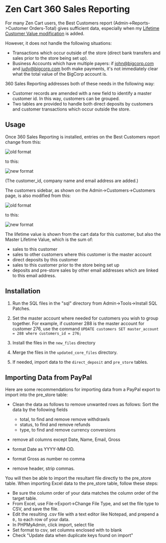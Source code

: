 Zen Cart 360 Sales Reporting
============================

For many Zen Cart users, the Best Customers report (Admin->Reports->Customer Orders-Total) gives sufficient data, especially when my [Lifetime Customer Value modification](https://github.com/zencart/zencart/pull/1802) is added. 

However, it does not handle the following situations: 
* Transactions which occur outside of the store (direct bank transfers and sales prior to the store being set up).
* Business Accounts which have multiple payers: if john@bigcorp.com and judy@bigcorp.com both make payments, it's not immediately clear what the total value of the BigCorp account is. 

360 Sales Reporting addresses both of these needs in the following way: 
* Customer records are amended with a new field to identify a master customer id.  In this way, customers can be grouped. 
* Two tables are provided to handle both direct deposits by customers and customer transactions which occur outside the store. 

## Usage
Once 360 Sales Reporting is installed, entries on the Best Customers report change from this: 

![old format](https://www.thatsoftwareguy.com/img/github_images/stats_customers_old.png)

to this: 

![new format](https://www.thatsoftwareguy.com/img/github_images/stats_customers_new.png)

(The customer_id, company name and email address are added.)

The customers sidebar, as shown on the Admin->Customers->Customers page, is also modified from this: 

![old format](https://www.thatsoftwareguy.com/img/github_images/old_customers_sidebox.png)

to this: 
 
![new format](https://www.thatsoftwareguy.com/img/github_images/new_customers_sidebox.png)

The lifetime value is shown from the cart data for this customer, but also the Master Lifetime Value, which is the sum of: 

* sales to this customer
* sales to other customers where this customer is the master account
* direct deposits by this customer
* sales to this customer prior to the store being set up
* deposits and pre-store sales by other email addresses which are linked to this email address. 

## Installation

1. Run the SQL files in the "sql" directory from Admin->Tools->Install SQL Patches. 

1. Set the master account where needed for customers you wish to group together.  For example, if customer 288 is the master account for customer 276, use the command
`UPDATE customers SET master_account = 288 where customers_id = 276; `

3. Install the files in the `new_files` directory 

4. Merge the files in the `updated_core_files` directory. 

5. If needed, import data to the `direct_deposit` and `pre_store` tables. 

## Importing Data from PayPal 
Here are some recommendations for importing data from a PayPal export to import into the pre_store table:  

- Clean the data as follows to remove unwanted rows as follows:  Sort the data by the following fields 
    - total, to find and remove remove withdrawls
    - status, to find and remove refunds
    - type, to find and remove currency conversions 

- remove all columns except Date, Name, Email, Gross
- format Date as YYYY-MM-DD.
- format Gross as number no comma
- remove header, strip commas. 

You will then be able to import the resultant file directly to the 
pre_store table.  When importing Excel data to the pre_store table, 
follow these steps: 
- Be sure the column order of your data matches the column order
of the target table. 
- From Excel, use File->Export->Change File Type, and set the file type
to CSV, and save the file.
- Edit the resulting .csv file with a text editor like Notepad, and
prepend a `0,` to each row of your data.
- In PHPMyAdmin, click import, select file
- Set format to csv, set columns enclosed with to blank
- Check "Update data when duplicate keys found on import" 

